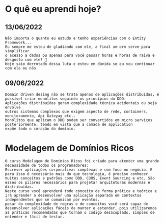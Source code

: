 ﻿# O quê eu aprendi hoje?

## 13/06/2022

	Não importa o quanto eu estudo e tenho experiências com o Entity Framework... 
	Eu sempre me estou de gladiando com ele, a final um orm serve para simplificar
	o acesso a dados ou apenas para você passar horas e horas de raiva e desgosto com ele? 🤔
	Hoje saio derrotado dessa luta e estou em dúvida se eu vou continuar com ele ou não.

## 09/06/2022

	Domain driven desing não se trata apenas de aplicações distribuídas, é possível criar monólitos seguindo os princípios do DDD.
	Aplicações distribuídas geram complexidade técnica acidentais ou seja envolve 
	outros sistemas complexos que exigem aspecto de rede, containers, monitoramento, Api Gateyay etc..
	Monólitos que aplicam o DDD podem ser convertidos em micro serviços posteriormente, tendo em vista que a camada de application 
	expõe todo o coração do domínio.

# Modelagem de Domínios Ricos

	O curso Modelagem de Domínios Ricos foi criado para atender uma grande necessidade de todos os programadores:
	Escrever aplicações corporativas complexas e com foco no negócio. E para isso é necessário mais do que tecnologia, é preciso conhecer muitos conceitos e padrões como DDD, CQRS, Event Sourcing e etc. São esses os pilares necessários para projetar arquiteturas modernas e distribuídas.
	Neste curso você aprenderá todo conceito de forma prática e teórica e irá aprender a desenvolver uma aplicação separada em contextos independentes que se comunicam por eventos.
	pesar da complexidade de regras e de conceitos você será capaz de desenvolver aplicações fáceis de manter e estender, pois utilizaremos as práticas recomendadas que tornam o código desacoplado, simples de entender e fácil de testar.
